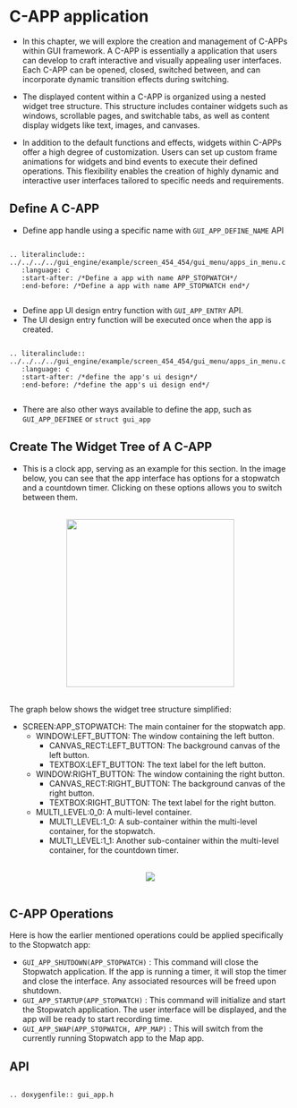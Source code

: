 # C-APP application

- In this chapter, we will explore the creation and management of C-APPs within GUI framework. A C-APP is essentially a application that users can develop to craft interactive and visually appealing user interfaces. Each C-APP can be opened, closed, switched between, and can incorporate dynamic transition effects during switching.

- The displayed content within a C-APP is organized using a nested widget tree structure. This structure includes container widgets such as windows, scrollable pages, and switchable tabs, as well as content display widgets like text, images, and canvases.

- In addition to the default functions and effects, widgets within C-APPs offer a high degree of customization. Users can set up custom frame animations for widgets and bind events to execute their defined operations. This flexibility enables the creation of highly dynamic and interactive user interfaces tailored to specific needs and requirements.


## Define A C-APP

- Define app handle using a specific name with ```GUI_APP_DEFINE_NAME``` API 

```eval_rst

.. literalinclude:: ../../../../gui_engine/example/screen_454_454/gui_menu/apps_in_menu.c
   :language: c
   :start-after: /*Define a app with name APP_STOPWATCH*/
   :end-before: /*Define a app with name APP_STOPWATCH end*/


```

- Define app UI design entry function with ```GUI_APP_ENTRY``` API. 
- The UI design entry function will be executed once when the app is created.




```eval_rst

.. literalinclude:: ../../../../gui_engine/example/screen_454_454/gui_menu/apps_in_menu.c
   :language: c
   :start-after: /*define the app's ui design*/
   :end-before: /*define the app's ui design end*/


```

- There are also other ways available to define the app, such as  ```GUI_APP_DEFINEE``` or ```struct gui_app```

## Create The Widget Tree of A C-APP

- This is a clock app, serving as an example for this section. In the image below, you can see that the app interface has options for a stopwatch and a countdown timer. Clicking on these options allows you to switch between them.

<br>

<center><img width= "300" src="https://foruda.gitee.com/images/1727059552792713966/15519dc3_10088396.gif" /></center>
<br>

The graph below shows the widget tree structure simplified:
- SCREEN:APP_STOPWATCH: The main container for the stopwatch app.
   - WINDOW:LEFT_BUTTON: The window containing the left button.
      - CANVAS_RECT:LEFT_BUTTON: The background canvas of the left button.
      - TEXTBOX:LEFT_BUTTON: The text label for the left button.
   - WINDOW:RIGHT_BUTTON: The window containing the right button.
      - CANVAS_RECT:RIGHT_BUTTON: The background canvas of the right button.
      - TEXTBOX:RIGHT_BUTTON: The text label for the right button.
   - MULTI_LEVEL:0_0: A multi-level container.
      - MULTI_LEVEL:1_0: A sub-container within the multi-level container, for the stopwatch.
      - MULTI_LEVEL:1_1: Another sub-container within the multi-level container, for the countdown timer.

<br>

<center><img  src="https://foruda.gitee.com/images/1727332782414751516/5754a436_10088396.png" /></center>
<br>




## C-APP Operations

Here is how the earlier mentioned operations could be applied specifically to the Stopwatch app:
- ```GUI_APP_SHUTDOWN(APP_STOPWATCH)``` : This command will close the Stopwatch application. If the app is running a timer, it will stop the timer and close the interface. Any associated resources will be freed upon shutdown.
- ```GUI_APP_STARTUP(APP_STOPWATCH)``` : This command will initialize and start the Stopwatch application. The user interface will be displayed, and the app will be ready to start recording time.
- ```GUI_APP_SWAP(APP_STOPWATCH, APP_MAP)``` : This will switch from the currently running Stopwatch app to the Map app.



## API

```eval_rst

.. doxygenfile:: gui_app.h

```



